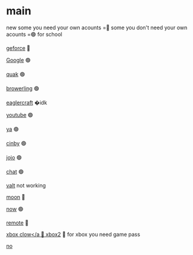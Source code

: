 # main
new
some you need your own acounts =🔴
some you don't need your own acounts =🟢
for school 

<a href="https://play.geforcenow.com/mall/">geforce</a> 🔴

<a href="https://www.google.com">Google</a> 🟢

<a href="https://quackprep.org">quak</a> 🟢

<a href="https://browserling.com">browerling</a> 🟢

<a href="https://eaglercraft.com/">eaglercraft</a> �idk

<a href="https://www.youtube.com/">youtube</a> 🟢

<a href="https://fmhy.net/videopiracyguide">ya</a> 🟢

<a href="https://www.cineby.app/">cinby</a> 🟢

<a href="https://mangahaven.net/read/jojo-no-kimyou-na-bouken-steel-ball-runn.oxoo4/en/1793931?number=2">jojo</a> 🟢

<a href="https://chatgpt.com/?openaicom-did=6bb86531-78c2-4bc9-9789-1e8313b00f4a&openaicom_referred=true">chat</a> 🟢

<a href="https://endis.org/">valt</a> not working

<a href="https://web.cloudmoonapp.com/">moon</a> 🔴

<a href="https://now.gg/">now</a> 🟢

<a href="https://remotedesktop.google.com/">remote</a> 🔴

<a href="https://www.xbox.com/en-us/playhttps://www.xbox.com/en-us/play">xbox clow</a 🔴
<a href="https://www.xbox.com/en-US/cloud-gaming">xbox2</a> 🔴 for xbox you need game pass

<a href="https://2369912.playcode.io/">no</a>
